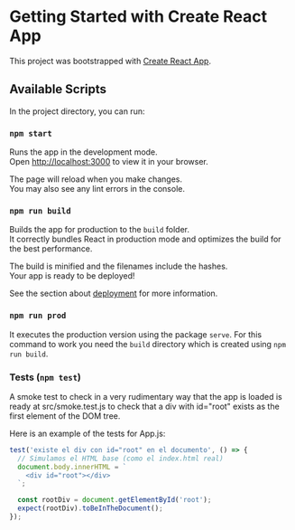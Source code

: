 # Getting Started with Create React App

This project was bootstrapped with [Create React App](https://github.com/facebook/create-react-app).

## Available Scripts

In the project directory, you can run:

### `npm start`

Runs the app in the development mode.\
Open [http://localhost:3000](http://localhost:3000) to view it in your browser.

The page will reload when you make changes.\
You may also see any lint errors in the console.

### `npm run build`

Builds the app for production to the `build` folder.\
It correctly bundles React in production mode and optimizes the build for the best performance.

The build is minified and the filenames include the hashes.\
Your app is ready to be deployed!

See the section about [deployment](https://facebook.github.io/create-react-app/docs/deployment) for more information.

### `npm run prod`
It executes the production version using the package `serve`. For this command to work you need the `build` directory which is created using `npm run build`.

### Tests (`npm test`)

A smoke test to check in a very rudimentary way that the app is loaded is ready at src/smoke.test.js to check that a div with id="root" exists as the first element of the DOM tree.

Here is an example of the tests for App.js:

```javascript
test('existe el div con id="root" en el documento', () => {
  // Simulamos el HTML base (como el index.html real)
  document.body.innerHTML = `
    <div id="root"></div>
  `;

  const rootDiv = document.getElementById('root');
  expect(rootDiv).toBeInTheDocument();
});
```


